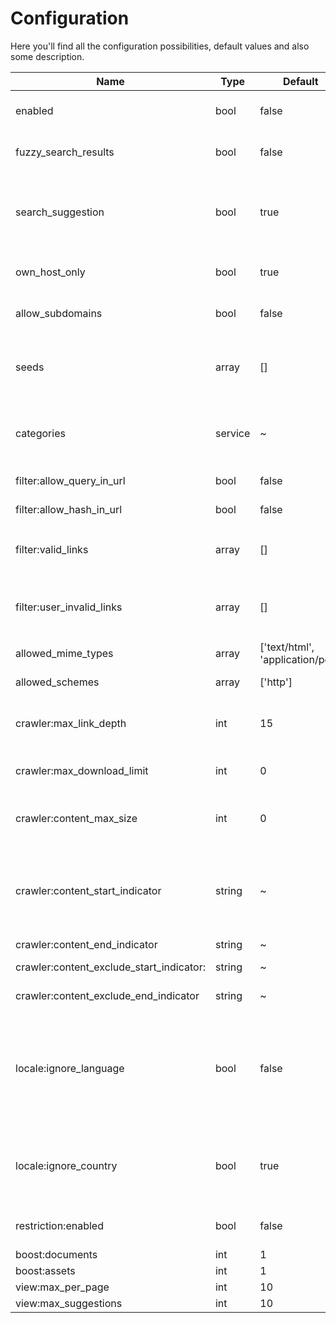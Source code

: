 # Configuration

Here you'll find all the configuration possibilities, default values and also some description.

| Name | Type | Default | Description |
|------------------------------------------|------|----------------------------------|-------------------------------------------------------------------------------------------------------------------------------------------------------------------------------------------------------------------------------------------------------------------------------------------------------------------------------------------------|
| enabled | bool | false | Enable and configure the search frontend if you want to include a full text search on your website. |
| fuzzy_search_results | bool | false | Fuzzy search results: When enabled, a fuzzy search is performed. The search will automatically include related terms. |
| search_suggestion | bool | true | Search suggestions: When enabled, a fuzzy search for similar search terms is performed. If no results could be found for the search term entered by the user, similar search terms are presented as suggestions. |
| own_host_only | bool | true | Own Host only: Limit search (and crawling) results to results from the current seed (sub-)domain only. |
| allow_subdomains | bool | false | Allow Subdomains: Limit search (and crawling) results to allow / disallow subomdains of current seed. |
| seeds | array | [] | Start-Urls (Seeds): Specify start URLs for the crawler. Please enter with protocol! e.g. http://www.pimcore.org and enter a starting URL on your main domain first and any other domains next. |
| categories | service | ~ | If search results should be displayed by categories, please enter all valid categories here. The crawler sorts a page into a category if it contains a html meta tag with the name "`lucene-search:categories`". |
| filter:allow_query_in_url | bool | false | When true, LuceneSearch will crawl urls with query fragments. |
| filter:allow_hash_in_url | bool | false | When true, LuceneSearch will crawl urls with hash fragments. |
| filter:valid_links | array | [] | Regex for valid Uris: Specify PREG regexes with start and end delimiter to define allowed links. e.g. `@^http://www\.pimcore\.org*@i` |
| filter:user_invalid_links | array | [] | Regex for forbidden Uris: Specify PREG regexes for links which should be ignored by the crawler. The crawler does not even follow these links e.g. `@^http://www\.pimcore\.org\/community*@i` |
| allowed_mime_types | array | ['text/html', 'application/pdf'] | Supported: `text/html`, `application/pdf` |
| allowed_schemes | array | ['http'] | Define which url Schemes are allowed. (eg. http and/or https). Default is http. |
| crawler:max_link_depth | int | 15 | To avoid loops produced by relative links on a website, a maximum link depth needs to be set. Please choose the value suited to the website to crawl. |
| crawler:max_download_limit | int | 0 | Maximum links to crawl: Constrain crawler to a specific limit of crawled links. Defaults is 0 which means no limit. |
| crawler:content_max_size | int | 0 | Maximum content size (in MB): crawler ignores resources if its size exceeds limit (mostly useful for asset indexing). Defaults is 0 which means no limit. |
| crawler:content_start_indicator | string | ~ | You can limit the page content relevant for searching by surrounding it with certain html comments. The crawler will still parse the entire page to find links, but only the specified area within your html comments is used when searching for a term. String specifying content start for search. |
| crawler:content_end_indicator | string | ~ | String specifying content end for search. |
| crawler:content_exclude_start_indicator: | string | ~ | String specifying exclude content start for search. |
| crawler:content_exclude_end_indicator | string | ~ | String specifying exclude content end for search. |
| locale:ignore_language | bool | false | Receive search results from all languages, set to false to limit search results to the current language only. The current language is retrieved from the registry, the language of any page in the search result index is extracted by the crawler (Content-Language Http header, html tag lang attribute or html meta tag content-language) |
| locale:ignore_country | bool | true | Receive search results from all countries, set to false to limit search results to country only. The current country is retrieved from the search result index. it is extracted by the crawler (html meta tag country) |
| restriction:enabled | bool | false | Document Restriction: Ignore Document restrictions. Set to true if you're using the [Pimcore/MembersBundle](https://github.com/dachcom-digital/pimcore-members) |
| boost:documents | int | 1 | Document Boost Factor |
| boost:assets | int | 1 | Asset Boost Factor |
| view:max_per_page | int | 10 | Max Results per Page |
| view:max_suggestions | int | 10 | Max Suggestions |